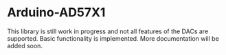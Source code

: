 # Arduino-AD57X1
This library is still work in progress and not all features of the DACs are supported. Basic functionality is implemented. More documentation will be added soon.
